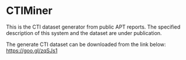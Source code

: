 # CTIMiner

This is the CTI dataset generator from public APT reports.
The specified description of this system and the dataset are under publication.

The generate CTI dataset can be downloaded from the link below:
https://goo.gl/zqSJs1
